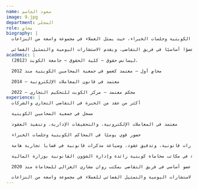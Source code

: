 ```yaml
---
name: سعود الجاسم
image: 9.jpg
department: المحلي
role: محامٍ
biography: |
  السيد سعود الجاسم هو محامٍ كويتي يتمتع بأكثر من عقد من الخبرة في قاعات المحاكم، متخصص في التقاضي التجاري والشركات. مسجل في جمعية المحامين الكويتية ومعتمد في مجالات قانونية رئيسية مثل المعاملات الإلكترونية والتحقيقات الإدارية وتنفيذ العقود. يحافظ السيد الجاسم على حضور قوي يوميًا في المحاكم الكويتية وجلسات الخبراء، حيث يمثل العملاء في مجموعة واسعة من النزاعات.

  بدأ مسيرته القانونية في عام 2012 وشغل منذ ذلك الحين مناصب في مكاتب محاماة كويتية رائدة وإدارة الشؤون القانونية بوزارة المالية. شمل عمله الاستشارات القانونية، وتدقيق العقود، وصياغة المذكرات القانونية في قضايا تجارية هامة. انضم إلى مكتب روان مشاري الغزالي للمحاماة في عام 2020، حيث يعد عضوًا أساسيًا في فريق التقاضي، ويقدم الاستشارات اليومية والتمثيل القضائي.
academic: |
  ليسانس حقوق – كلية الحقوق – جامعة الكويت (2012).

  محامٍ أول – معتمد كعضو في جمعية المحامين الكويتية منذ 2012

  معتمد في قانون المعاملات الإلكترونية – 2014

  محكم معتمد – مركز الكويت للتحكيم التجاري – 2022
experience: |
  أكثر من عقد من الخبرة في التقاضي التجاري والشركات

  مسجل في جمعية المحامين الكويتية

  معتمد في المعاملات الإلكترونية، والتحقيقات الإدارية، وتنفيذ العقود

  حضور قوي يوميًا في المحاكم الكويتية وجلسات الخبراء

  استشارات قانونية، وتدقيق عقود، وصياغة مذكرات قانونية في قضايا تجارية هامة

  خبرة في مكاتب محاماة كويتية رائدة وإدارة الشؤون القانونية بوزارة المالية

  عضو أساسي في فريق التقاضي بمكتب روان مشاري الغزالي للمحاماة منذ 2020

  يقدم الاستشارات اليومية والتمثيل القضائي للعملاء في مجموعة واسعة من النزاعات
---
```

